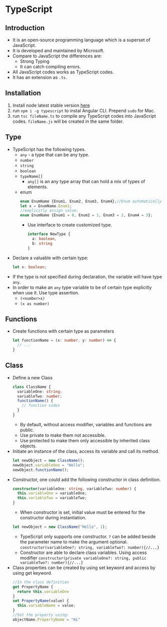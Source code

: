 # TypeScript

## Introduction
* It is an open-source programming language which is a superset of JavaScript.
* It is developed and maintained by Microsoft.
* Compare to JavaScript the differences are:
  * Strong Typing
  * It can catch compiling errors.
* All JavaScript codes works as TypeScript codes.
* It has an extension as ``.ts``.

## Installation
1. Install node latest stable version [here](https://nodejs.org/en/)
2. run ``npm i -g typescript`` to instal Angular CLI. Prepend ``sudo`` for Mac.
3. run ``tsc fileName.ts`` to compile any TypeScript codes into JavaScript codes. ``fileName.js`` will be created in the same folder.

## Type
* TypeScript has the following types.
  * ``any`` - a type that can be any type.
  * ``number``
  * ``string``
  * ``boolean``
  * ``typeName[]``
    * ``any[]`` is an any type array that can hold a mix of types of elements.
  * enum
    ```typescript
    enum EnumName {Enum1, Enum2, Enum3, Enum4};//Enum automatically get a value of 0, Enum2=1 etc.
    let x = EnumName.Enum1;
    //explicitly assign value.
    enum EnumName {Enum1 = 0, Enum2 = 1, Enum3 = 2, Enum4 = 3};
    ```
    * Use interface to create customized type.
      ```typescript
      interface NewType {
        a: boolean,
        b: string
      }
      ```
* Declare a valuable with certain type:
  ```typescript
  let x: boolean;
  ```
* If the type is not specified during declaration, the variable will have type ``any``.
* In order to make an ``any`` type variable to be of certain type explicitly when use it. Use type assertion.
  * ``(<number>x)``
  * ``(x as number)``

## Functions
* Create functions with certain type as parameters
  ```typescript
  let functionName = (x: number, y: number) => {
    // ...
  }
  ```

## Class
* Define a new Class
  ```typescript
  class ClassName {
    variableOne: string;
    variableTwo: number;
    functionName() {
      // function codes
    }
  }
  ```
  * By default, without access modifier, variables and functions are public.
  * Use private to make them not accessible.
  * Use protected to make them only accessible by inherited class objects.
* Initiate an instance of the class, access its variable and call its method.
  ```typescript
  let newObject = new ClassName();
  newObject.variableOne = "Hello";
  newObject.functionName();
  ```
* Constructor, one could add the following constructor in class definition.
  ```typescript
  constructor(variableOne: string, variableTwo: number) {
    this.variableOne = variableOne;
    this.variableTwo = variableTwo;
  }
  ```
  * When constructor is set, initial value must be entered for the constructor during instantiation.
  ```typescript
  let newObject = new ClassName("Hello", 1);
  ```
  * TypeScript only supports one constructor. ``?`` can be added beside the parameter name to make the argument optional. ``constructor(variableOne?: string, variableTwo?: number){//...}``
  * Constructor are able to declare class variables. Using access modifier  ``constructor(private variableOne?: string, public variableTwo?: number){//...}``
* Class properties can be created by using set keyword and access by using get keyword.
  ```typescript
  //In the class definition
  get PropertyName {
    return this.variableOne
  }
  set PropertyName(value) {
    this.variableName = value;
  }
  //Set the property using:
  objectName.PropertyName = "Hi"
  ```
